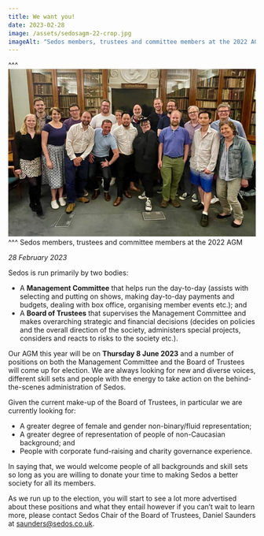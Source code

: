 ```yaml
---
title: We want you!
date: 2023-02-28
image: /assets/sedosagm-22-crop.jpg
imageAlt: "Sedos members, trustees and committee members at the 2022 AGM "
---
```

^^^
![](/assets/sedosagm-22-crop.jpg)
^^^ Sedos members, trustees and committee members at the 2022 AGM

*28 February 2023*

Sedos is run primarily by two bodies:

* A **Management Committee** that helps run the day-to-day (assists with selecting and putting on shows, making day-to-day payments and budgets, dealing with box office, organising member events etc.); and
* A **Board of Trustees** that supervises the Management Committee and makes overarching strategic and financial decisions (decides on policies and the overall direction of the society, administers special projects, considers and reacts to risks to the society etc.).

Our AGM this year will be on **Thursday 8 June 2023** and a number of positions on both the Management Committee and the Board of Trustees will come up for election. We are always looking for new and diverse voices, different skill sets and people with the energy to take action on the behind-the-scenes administration of Sedos.

Given the current make-up of the Board of Trustees, in particular we are currently looking for:

* A greater degree of female and gender non-binary/fluid representation;
* A greater degree of representation of people of non-Caucasian background; and
* People with corporate fund-raising and charity governance experience.

In saying that, we would welcome people of all backgrounds and skill sets so long as you are willing to donate your time to making Sedos a better society for all its members.

As we run up to the election, you will start to see a lot more advertised about these positions and what they entail however if you can’t wait to learn more, please contact Sedos Chair of the Board of Trustees, Daniel Saunders at [saunders@sedos.co.uk](mailto:saunders@sedos.co.uk).